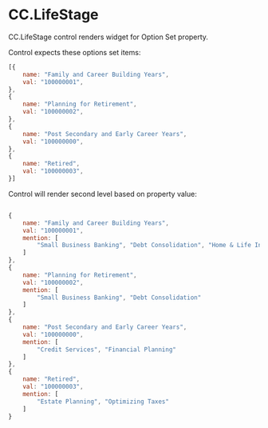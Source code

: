 # CC.LifeStage

CC.LifeStage control renders widget for Option Set property.

Control expects these options set items:
```javascript
[{
	name: "Family and Career Building Years",
	val: "100000001",
},
{
	name: "Planning for Retirement",
	val: "100000002",
},
{
	name: "Post Secondary and Early Career Years",
	val: "100000000",
},
{
	name: "Retired",
	val: "100000003",
}]
```

Control will render second level based on property value:

```javascript

{
	name: "Family and Career Building Years",
	val: "100000001",
	mention: [
		"Small Business Banking", "Debt Consolidation", "Home & Life Insurance Products"
	]
},
{
	name: "Planning for Retirement",
	val: "100000002",
	mention: [
		"Small Business Banking", "Debt Consolidation"
	]
},
{
	name: "Post Secondary and Early Career Years",
	val: "100000000",
	mention: [
		"Credit Services", "Financial Planning"
	]
},
{
	name: "Retired",
	val: "100000003",
	mention: [
		"Estate Planning", "Optimizing Taxes"
	]
}

```